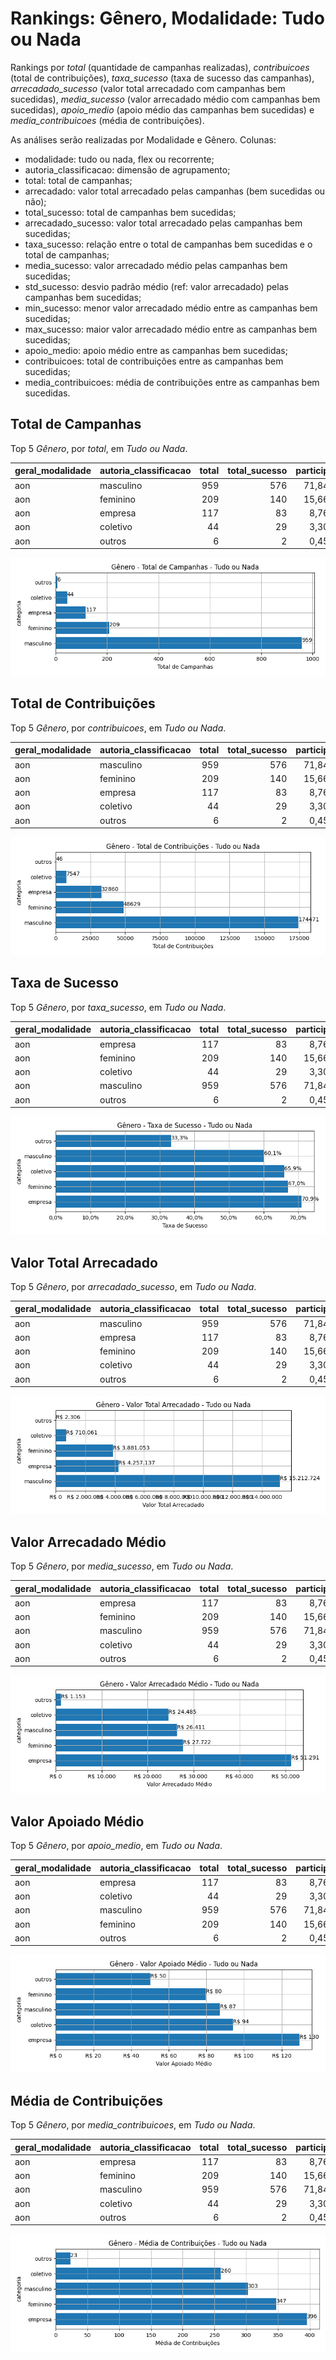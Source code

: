 # Rankings: Gênero, Modalidade: Tudo ou Nada

Rankings por _total_ (quantidade de campanhas realizadas), _contribuicoes_
(total de contribuições), _taxa_sucesso_ (taxa de sucesso das campanhas),
_arrecadado_sucesso_ (valor total arrecadado com campanhas bem sucedidas),
_media_sucesso_ (valor arrecadado médio com campanhas bem sucedidas),
_apoio_medio_ (apoio médio das campanhas bem sucedidas)
e _media_contribuicoes_ (média de contribuições).

As análises serão realizadas por Modalidade e Gênero. Colunas:

- modalidade: tudo ou nada, flex ou recorrente;
- autoria_classificacao: dimensão de agrupamento;
- total: total de campanhas;
- arrecadado: valor total arrecadado pelas campanhas (bem sucedidas ou não);
- total_sucesso: total de campanhas bem sucedidas;
- arrecadado_sucesso: valor total arrecadado pelas campanhas bem sucedidas;
- taxa_sucesso: relação entre o total de campanhas bem sucedidas e o total de campanhas;
- media_sucesso: valor arrecadado médio pelas campanhas bem sucedidas;
- std_sucesso: desvio padrão médio (ref: valor arrecadado) pelas campanhas bem sucedidas;
- min_sucesso: menor valor arrecadado médio entre as campanhas bem sucedidas;
- max_sucesso: maior valor arrecadado médio entre as campanhas bem sucedidas;
- apoio_medio: apoio médio entre as campanhas bem sucedidas;
- contribuicoes: total de contribuições entre as campanhas bem sucedidas;
- media_contribuicoes: média de contribuições entre as campanhas bem sucedidas.



## Total de Campanhas



<!-- ### Modalidade: Tudo ou Nada -->

<!--Total de Campanhas-->
Top 5 _Gênero_, por _total_, em _Tudo ou Nada_.


| geral_modalidade   | autoria_classificacao   |   total |   total_sucesso |   particip |   taxa_sucesso |   arrecadado_sucesso |   media_sucesso |   std_sucesso |   min_sucesso |   max_sucesso |   apoio_medio |   contribuicoes |   media_contribuicoes |
|:-------------------|:------------------------|--------:|----------------:|-----------:|---------------:|---------------------:|----------------:|--------------:|--------------:|--------------:|--------------:|----------------:|----------------------:|
| aon                | masculino               |     959 |             576 |      71,84 |          60,06 |          15.212.724,00 |        26.410,98 |      40.119,88 |         94,90 |     679.297,66 |         87,19 |          174.471 |                302,90 |
| aon                | feminino                |     209 |             140 |      15,66 |          66,99 |           3.881.052,70 |        27.721,81 |      48.958,87 |         41,82 |     537.544,55 |         79,81 |           48.629 |                347,35 |
| aon                | empresa                 |     117 |              83 |       8,76 |          70,94 |           4.257.136,76 |        51.290,80 |      65.495,08 |         54,54 |     264.585,91 |        129,55 |           32.860 |                395,90 |
| aon                | coletivo                |      44 |              29 |       3,30 |          65,91 |            710.060,78 |        24.484,85 |      25.328,68 |       4.520,87 |     111.934,90 |         94,09 |            7.547 |                260,24 |
| aon                | outros                  |       6 |               2 |       0,45 |          33,33 |              2.305,58 |         1.152,79 |        803,09 |        584,92 |       1.720,66 |         50,12 |              46 |                 23,00 |


![Gráfico de barras horizontal com o título "Gênero - Total de Campanhas - Tudo ou Nada". O eixo X é a dimensão analisada, o eixo Y as categorias](./graficos/notaveis_por_genero-total-aon.png "Gênero - Total de Campanhas - Tudo ou Nada")

## Total de Contribuições



<!-- ### Modalidade: Tudo ou Nada -->

<!--Total de Contribuições-->
Top 5 _Gênero_, por _contribuicoes_, em _Tudo ou Nada_.


| geral_modalidade   | autoria_classificacao   |   total |   total_sucesso |   particip |   taxa_sucesso |   arrecadado_sucesso |   media_sucesso |   std_sucesso |   min_sucesso |   max_sucesso |   apoio_medio |   contribuicoes |   media_contribuicoes |
|:-------------------|:------------------------|--------:|----------------:|-----------:|---------------:|---------------------:|----------------:|--------------:|--------------:|--------------:|--------------:|----------------:|----------------------:|
| aon                | masculino               |     959 |             576 |      71,84 |          60,06 |          15.212.724,00 |        26.410,98 |      40.119,88 |         94,90 |     679.297,66 |         87,19 |          174.471 |                302,90 |
| aon                | feminino                |     209 |             140 |      15,66 |          66,99 |           3.881.052,70 |        27.721,81 |      48.958,87 |         41,82 |     537.544,55 |         79,81 |           48.629 |                347,35 |
| aon                | empresa                 |     117 |              83 |       8,76 |          70,94 |           4.257.136,76 |        51.290,80 |      65.495,08 |         54,54 |     264.585,91 |        129,55 |           32.860 |                395,90 |
| aon                | coletivo                |      44 |              29 |       3,30 |          65,91 |            710.060,78 |        24.484,85 |      25.328,68 |       4.520,87 |     111.934,90 |         94,09 |            7.547 |                260,24 |
| aon                | outros                  |       6 |               2 |       0,45 |          33,33 |              2.305,58 |         1.152,79 |        803,09 |        584,92 |       1.720,66 |         50,12 |              46 |                 23,00 |


![Gráfico de barras horizontal com o título "Gênero - Total de Contribuições - Tudo ou Nada". O eixo X é a dimensão analisada, o eixo Y as categorias](./graficos/notaveis_por_genero-contribuicoes-aon.png "Gênero - Total de Contribuições - Tudo ou Nada")

## Taxa de Sucesso



<!-- ### Modalidade: Tudo ou Nada -->

<!--Taxa de Sucesso-->
Top 5 _Gênero_, por _taxa_sucesso_, em _Tudo ou Nada_.


| geral_modalidade   | autoria_classificacao   |   total |   total_sucesso |   particip |   taxa_sucesso |   arrecadado_sucesso |   media_sucesso |   std_sucesso |   min_sucesso |   max_sucesso |   apoio_medio |   contribuicoes |   media_contribuicoes |
|:-------------------|:------------------------|--------:|----------------:|-----------:|---------------:|---------------------:|----------------:|--------------:|--------------:|--------------:|--------------:|----------------:|----------------------:|
| aon                | empresa                 |     117 |              83 |       8,76 |          70,94 |           4.257.136,76 |        51.290,80 |      65.495,08 |         54,54 |     264.585,91 |        129,55 |           32.860 |                395,90 |
| aon                | feminino                |     209 |             140 |      15,66 |          66,99 |           3.881.052,70 |        27.721,81 |      48.958,87 |         41,82 |     537.544,55 |         79,81 |           48.629 |                347,35 |
| aon                | coletivo                |      44 |              29 |       3,30 |          65,91 |            710.060,78 |        24.484,85 |      25.328,68 |       4.520,87 |     111.934,90 |         94,09 |            7.547 |                260,24 |
| aon                | masculino               |     959 |             576 |      71,84 |          60,06 |          15.212.724,00 |        26.410,98 |      40.119,88 |         94,90 |     679.297,66 |         87,19 |          174.471 |                302,90 |
| aon                | outros                  |       6 |               2 |       0,45 |          33,33 |              2.305,58 |         1.152,79 |        803,09 |        584,92 |       1.720,66 |         50,12 |              46 |                 23,00 |


![Gráfico de barras horizontal com o título "Gênero - Taxa de Sucesso - Tudo ou Nada". O eixo X é a dimensão analisada, o eixo Y as categorias](./graficos/notaveis_por_genero-taxa_sucesso-aon.png "Gênero - Taxa de Sucesso - Tudo ou Nada")

## Valor Total Arrecadado



<!-- ### Modalidade: Tudo ou Nada -->

<!--Valor Total Arrecadado-->
Top 5 _Gênero_, por _arrecadado_sucesso_, em _Tudo ou Nada_.


| geral_modalidade   | autoria_classificacao   |   total |   total_sucesso |   particip |   taxa_sucesso |   arrecadado_sucesso |   media_sucesso |   std_sucesso |   min_sucesso |   max_sucesso |   apoio_medio |   contribuicoes |   media_contribuicoes |
|:-------------------|:------------------------|--------:|----------------:|-----------:|---------------:|---------------------:|----------------:|--------------:|--------------:|--------------:|--------------:|----------------:|----------------------:|
| aon                | masculino               |     959 |             576 |      71,84 |          60,06 |          15.212.724,00 |        26.410,98 |      40.119,88 |         94,90 |     679.297,66 |         87,19 |          174.471 |                302,90 |
| aon                | empresa                 |     117 |              83 |       8,76 |          70,94 |           4.257.136,76 |        51.290,80 |      65.495,08 |         54,54 |     264.585,91 |        129,55 |           32.860 |                395,90 |
| aon                | feminino                |     209 |             140 |      15,66 |          66,99 |           3.881.052,70 |        27.721,81 |      48.958,87 |         41,82 |     537.544,55 |         79,81 |           48.629 |                347,35 |
| aon                | coletivo                |      44 |              29 |       3,30 |          65,91 |            710.060,78 |        24.484,85 |      25.328,68 |       4.520,87 |     111.934,90 |         94,09 |            7.547 |                260,24 |
| aon                | outros                  |       6 |               2 |       0,45 |          33,33 |              2.305,58 |         1.152,79 |        803,09 |        584,92 |       1.720,66 |         50,12 |              46 |                 23,00 |


![Gráfico de barras horizontal com o título "Gênero - Valor Total Arrecadado - Tudo ou Nada". O eixo X é a dimensão analisada, o eixo Y as categorias](./graficos/notaveis_por_genero-arrecadado_sucesso-aon.png "Gênero - Valor Total Arrecadado - Tudo ou Nada")

## Valor Arrecadado Médio



<!-- ### Modalidade: Tudo ou Nada -->

<!--Valor Médio Arrecadado-->
Top 5 _Gênero_, por _media_sucesso_, em _Tudo ou Nada_.


| geral_modalidade   | autoria_classificacao   |   total |   total_sucesso |   particip |   taxa_sucesso |   arrecadado_sucesso |   media_sucesso |   std_sucesso |   min_sucesso |   max_sucesso |   apoio_medio |   contribuicoes |   media_contribuicoes |
|:-------------------|:------------------------|--------:|----------------:|-----------:|---------------:|---------------------:|----------------:|--------------:|--------------:|--------------:|--------------:|----------------:|----------------------:|
| aon                | empresa                 |     117 |              83 |       8,76 |          70,94 |           4.257.136,76 |        51.290,80 |      65.495,08 |         54,54 |     264.585,91 |        129,55 |           32.860 |                395,90 |
| aon                | feminino                |     209 |             140 |      15,66 |          66,99 |           3.881.052,70 |        27.721,81 |      48.958,87 |         41,82 |     537.544,55 |         79,81 |           48.629 |                347,35 |
| aon                | masculino               |     959 |             576 |      71,84 |          60,06 |          15.212.724,00 |        26.410,98 |      40.119,88 |         94,90 |     679.297,66 |         87,19 |          174.471 |                302,90 |
| aon                | coletivo                |      44 |              29 |       3,30 |          65,91 |            710.060,78 |        24.484,85 |      25.328,68 |       4.520,87 |     111.934,90 |         94,09 |            7.547 |                260,24 |
| aon                | outros                  |       6 |               2 |       0,45 |          33,33 |              2.305,58 |         1.152,79 |        803,09 |        584,92 |       1.720,66 |         50,12 |              46 |                 23,00 |


![Gráfico de barras horizontal com o título "Gênero - Valor Arrecadado Médio - Tudo ou Nada". O eixo X é a dimensão analisada, o eixo Y as categorias](./graficos/notaveis_por_genero-media_sucesso-aon.png "Gênero - Valor Arrecadado Médio - Tudo ou Nada")

## Valor Apoiado Médio



<!-- ### Modalidade: Tudo ou Nada -->

<!--Valor Médio Apoiado-->
Top 5 _Gênero_, por _apoio_medio_, em _Tudo ou Nada_.


| geral_modalidade   | autoria_classificacao   |   total |   total_sucesso |   particip |   taxa_sucesso |   arrecadado_sucesso |   media_sucesso |   std_sucesso |   min_sucesso |   max_sucesso |   apoio_medio |   contribuicoes |   media_contribuicoes |
|:-------------------|:------------------------|--------:|----------------:|-----------:|---------------:|---------------------:|----------------:|--------------:|--------------:|--------------:|--------------:|----------------:|----------------------:|
| aon                | empresa                 |     117 |              83 |       8,76 |          70,94 |           4.257.136,76 |        51.290,80 |      65.495,08 |         54,54 |     264.585,91 |        129,55 |           32.860 |                395,90 |
| aon                | coletivo                |      44 |              29 |       3,30 |          65,91 |            710.060,78 |        24.484,85 |      25.328,68 |       4.520,87 |     111.934,90 |         94,09 |            7.547 |                260,24 |
| aon                | masculino               |     959 |             576 |      71,84 |          60,06 |          15.212.724,00 |        26.410,98 |      40.119,88 |         94,90 |     679.297,66 |         87,19 |          174.471 |                302,90 |
| aon                | feminino                |     209 |             140 |      15,66 |          66,99 |           3.881.052,70 |        27.721,81 |      48.958,87 |         41,82 |     537.544,55 |         79,81 |           48.629 |                347,35 |
| aon                | outros                  |       6 |               2 |       0,45 |          33,33 |              2.305,58 |         1.152,79 |        803,09 |        584,92 |       1.720,66 |         50,12 |              46 |                 23,00 |


![Gráfico de barras horizontal com o título "Gênero - Valor Apoiado Médio - Tudo ou Nada". O eixo X é a dimensão analisada, o eixo Y as categorias](./graficos/notaveis_por_genero-apoio_medio-aon.png "Gênero - Valor Apoiado Médio - Tudo ou Nada")

## Média de Contribuições



<!-- ### Modalidade: Tudo ou Nada -->

<!--Média de Contribuições-->
Top 5 _Gênero_, por _media_contribuicoes_, em _Tudo ou Nada_.


| geral_modalidade   | autoria_classificacao   |   total |   total_sucesso |   particip |   taxa_sucesso |   arrecadado_sucesso |   media_sucesso |   std_sucesso |   min_sucesso |   max_sucesso |   apoio_medio |   contribuicoes |   media_contribuicoes |
|:-------------------|:------------------------|--------:|----------------:|-----------:|---------------:|---------------------:|----------------:|--------------:|--------------:|--------------:|--------------:|----------------:|----------------------:|
| aon                | empresa                 |     117 |              83 |       8,76 |          70,94 |           4.257.136,76 |        51.290,80 |      65.495,08 |         54,54 |     264.585,91 |        129,55 |           32.860 |                395,90 |
| aon                | feminino                |     209 |             140 |      15,66 |          66,99 |           3.881.052,70 |        27.721,81 |      48.958,87 |         41,82 |     537.544,55 |         79,81 |           48.629 |                347,35 |
| aon                | masculino               |     959 |             576 |      71,84 |          60,06 |          15.212.724,00 |        26.410,98 |      40.119,88 |         94,90 |     679.297,66 |         87,19 |          174.471 |                302,90 |
| aon                | coletivo                |      44 |              29 |       3,30 |          65,91 |            710.060,78 |        24.484,85 |      25.328,68 |       4.520,87 |     111.934,90 |         94,09 |            7.547 |                260,24 |
| aon                | outros                  |       6 |               2 |       0,45 |          33,33 |              2.305,58 |         1.152,79 |        803,09 |        584,92 |       1.720,66 |         50,12 |              46 |                 23,00 |


![Gráfico de barras horizontal com o título "Gênero - Média de Contribuições - Tudo ou Nada". O eixo X é a dimensão analisada, o eixo Y as categorias](./graficos/notaveis_por_genero-media_contribuicoes-aon.png "Gênero - Média de Contribuições - Tudo ou Nada")

